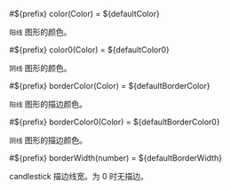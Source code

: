 #${prefix} color(Color) = ${defaultColor}

<ExampleUIControlColor />

`阳线` 图形的颜色。



#${prefix} color0(Color) = ${defaultColor0}

<ExampleUIControlColor />

`阴线` 图形的颜色。



#${prefix} borderColor(Color) = ${defaultBorderColor}

<ExampleUIControlColor />

`阳线` 图形的描边颜色。



#${prefix} borderColor0(Color) = ${defaultBorderColor0}

<ExampleUIControlColor />

`阴线` 图形的描边颜色。



#${prefix} borderWidth(number) = ${defaultBorderWidth}

<ExampleUIControlNumber min="0" step="0.5" default="${defaultBorderWidth}" />

candlestick 描边线宽。为 0 时无描边。
